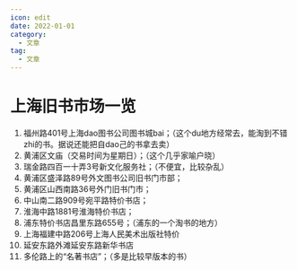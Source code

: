 ```yaml
---
icon: edit
date: 2022-01-01
category:
  - 文章
tag:
  - 文章
---
```


# 上海旧书市场一览
1. 福州路401号上海dao图书公司图书城bai；（这个du地方经常去，能淘到不错zhi的书。据说还能把自dao己的书拿去卖）
2. 黄浦区文庙（交易时间为星期日）；（这个几乎家喻户晓）
3. 瑞金路四百一十弄3号新文化服务社；（不便宜，比较杂乱）
4. 黄浦区盛泽路89号外文图书公司旧书门市部；
5. 黄浦区山西南路36号外门旧书门市；
6. 中山南二路909号宛平路特价书店；
7. 淮海中路1881号淮海特价书店；
8. 浦东特价书店昌里东路655号；（浦东的一个淘书的地方）
9. 上海福建中路206号上海人民美术出版社特价
10. 延安东路外滩延安东路新华书店
11. 多伦路上的“名著书店”；（多是比较早版本的书）